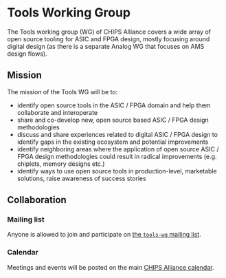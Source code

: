 # Tools Working Group

The Tools working group (WG) of CHIPS Alliance covers a wide array of open source tooling for ASIC and FPGA design, mostly focusing around digital design (as there is a separate Analog WG that focuses on AMS design flows). 

## Mission

The mission of the Tools WG will be to:

* identify open source tools in the ASIC / FPGA domain and help them collaborate and interoperate
* share and co-develop new, open source based ASIC / FPGA design methodologies
* discuss and share experiences related to digital ASIC / FPGA design to identify gaps in the existing ecosystem and potential improvements
* identify neighboring areas where the application of open source ASIC / FPGA design methodologies could result in radical improvements (e.g. chiplets, memory designs etc.)
* identify ways to use open source tools in production-level, marketable solutions, raise awareness of success stories

## Collaboration

### Mailing list

Anyone is allowed to join and participate on [the `tools-wg` mailing list](https://lists.chipsalliance.org/g/tools-wg/).

### Calendar

Meetings and events will be posted on the main [CHIPS Alliance calendar](https://calendar.chipsalliance.org).

